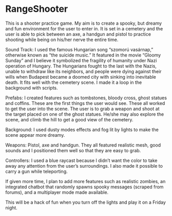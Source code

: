 # RangeShooter
This is a shooter practice game. My aim is to create a spooky, but dreamy and fun environment for the user to enter in. It is set in a cemetery and the user is able to pick between an axe, a handgun and pistol to practice shooting while being on his/her nerve the entire time.

Sound Track: I used the famous Hungarian song “szomorú vasárnap,” otherwise known as “the suicide music.” It featured in the movie “Gloomy Sunday” and I believe it symbolized the fragility of humanity under Nazi operation of Hungary. The Hungarians fought to the last with the Nazis, unable to withdraw like its neighbors, and people were dying against their wills when Budapest became a doomed city with sinking into inevitable death. It fits well with the cemetery scene. I made it a loop in the background with scripts. 

Prefabs: I created features such as tombstones, bloody cross, ghost statues and coffins. These are the first things the user would see. These all worked to get the user into the scene. The user is to grab a weapon and shoot at the target placed on one of the ghost statues. He/she may also explore the scene, and climb the hill to get a good view of the cemetery. 

Background: I used dusty modes effects and fog lit by lights  to make the scene appear more dreamy. 

Weapons: Pistol, axe and handgun. They all featured realistic mesh, good sounds and I positioned them well so that they are easy to grab. 

Controllers: I used a blue raycast because I didn’t want the color to take away any attention from the user’s surroundings. I also made it possible to carry a gun while teleporting. 



If given more time, I plan to add more features such as realistic zombies, an integrated chatbot that randomly spawns spooky messages (scraped from forums), and a multiplayer mode made available. 

This will be a hack of fun when you turn off the lights and play it on a Friday night. 


